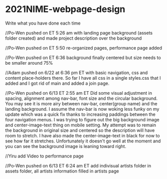 # 2021NIME-webpage-design
Write what you have done each time

//Po-Wen pushed on ET 5:26 am with landing page background (assets folder created) and made project description over the background 

//Po-Wen pushed on ET 5:50 re-organized pages, performance page added

//Po-Wen pushed on ET 6:36 background finally centered but size needs to be smaller around 75%

//Adam pushed on 6/22 at 6:36 pm ET with basic navigation, css and content place-holders there.  So far I have all css in a single styles.css that I added and I got rid of main and added a join page.

//Po-Wen pushed on 6/13 ET 2:55 am ET Did some visual adjustment in spacing, alignment among nav-bar, font size and the circular background. You may see it is more airy between nav-bar, center(group name) and the landing background. I assume the nav-bar is now woking less funky on my update which was a quick fix thanks to increasing paddings between the four navigation menus. I was trying to figure out the big background image and center-image-text thing on mobile setting. My attempt was to remain the background in original size and centered so the description will have room to stretch. I have also made the center-image-text in black for now to see how far it stretches. Unfortunately it doesn't go well at the moment and you can see the background image is leaning toward right.

//Yiru add Video to performance page

//Po-Wen pushed on 6/13 ET 6:24 am ET add indivisual artists folder in assets folder, all artists information filled in artists page
